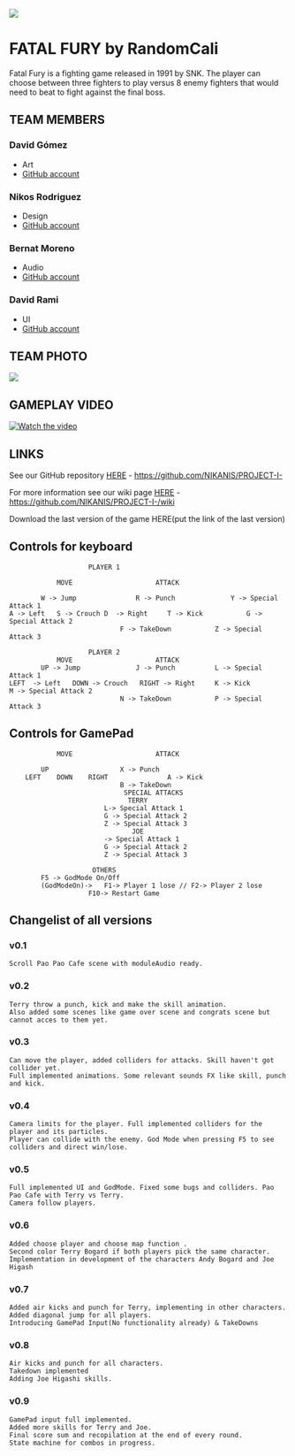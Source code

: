 ﻿![](https://lh3.googleusercontent.com/yU7MrhiaFYht1BrckwnK3PqM7Ga-Y95iIMQ0fUV5Yp8nueO6fKCfzxq_ttAPbWfO_Rk1A6bG8yp_KQjb9I22nAj-v4LONWHL3lok6NI3)

# FATAL FURY by RandomCali 
Fatal Fury is a fighting game released in 1991 by SNK. 
The player can choose between three fighters to play versus 8 enemy fighters that would need to beat to fight against the final boss.

## TEAM MEMBERS

### David Gómez
- Art
- [GitHub account](https://github.com/davidgomezupc)

### Nikos Rodriguez
- Design
- [GitHub account](https://github.com/NIKANIS)

### Bernat Moreno
- Audio
- [GitHub account](https://github.com/bernatmoreno)

### David Rami
- UI
- [GitHub account](https://github.com/Paideieitor)


## TEAM PHOTO
![](https://lh3.googleusercontent.com/pn-17VS_OT4YVqz__Df8kQKjgPT5FehWDj1oBYtKlGyiGnWIQnvN_gEhiSq_WObWZ5mHJAvTS93tdR-do2gY3MKGrNsiClZOYEdbjP4al0NxA5dYLjOPmV7FsrEr1xQtPSdVFqLw)

## GAMEPLAY VIDEO

[![Watch the video](https://lh3.googleusercontent.com/yU7MrhiaFYht1BrckwnK3PqM7Ga-Y95iIMQ0fUV5Yp8nueO6fKCfzxq_ttAPbWfO_Rk1A6bG8yp_KQjb9I22nAj-v4LONWHL3lok6NI3)](https://www.youtube.com/watch?v=VAx4oo3i87c)


## LINKS
See our GitHub repository [HERE](https://github.com/NIKANIS/PROJECT-I-.git) - https://github.com/NIKANIS/PROJECT-I-

For more information see our wiki page [HERE](https://github.com/NIKANIS/PROJECT-I-/wiki) - https://github.com/NIKANIS/PROJECT-I-/wiki

Download the last version of the game HERE(put the link of the last version)

## Controls for keyboard

					    PLAYER 1
				
       			MOVE			 		 ATTACK
		
	 		W -> Jump				R -> Punch  			Y -> Special Attack 1		
	A -> Left	S -> Crouch	D  -> Right		T -> Kick			G -> Special Attack 2
		 						F -> TakeDown			Z -> Special Attack 3
								
					    PLAYER 2
       			MOVE			 		 ATTACK
	 	 	UP -> Jump				J -> Punch	 		L -> Special Attack 1
	LEFT  -> Left	DOWN -> Crouch	 RIGHT -> Right		K -> Kick			M -> Special Attack 2
								N -> TakeDown			P -> Special Attack 3
## Controls for GamePad
				
       			MOVE			 		 ATTACK
		
	 		UP					X -> Punch  			 		
		LEFT	DOWN	RIGHT				A -> Kick			
		 						B -> TakeDown			
							     SPECIAL ATTACKS
								  TERRY
							L-> Special Attack 1
							G -> Special Attack 2
							Z -> Special Attack 3
								   JOE
							-> Special Attack 1
							G -> Special Attack 2
							Z -> Special Attack 3
								
					     OTHERS
			F5 -> GodMode On/Off
			(GodModeOn)-> 	F1-> Player 1 lose // F2-> Player 2 lose
						F10-> Restart Game

## Changelist of all versions
### v0.1
	Scroll Pao Pao Cafe scene with moduleAudio ready.
	
### v0.2
	Terry throw a punch, kick and make the skill animation. 
	Also added some scenes like game over scene and congrats scene but cannot acces to them yet.
	
### v0.3
	Can move the player, added colliders for attacks. Skill haven't got collider yet. 
	Full implemented animations. Some relevant sounds FX like skill, punch and kick.
	
### v0.4 
 	Camera limits for the player. Full implemented colliders for the player and its particles. 
	Player can collide with the enemy. God Mode when pressing F5 to see colliders and direct win/lose.
	
### v0.5
	Full implemented UI and GodMode. Fixed some bugs and colliders. Pao Pao Cafe with Terry vs Terry. 
	Camera follow players.
	
### v0.6
	Added choose player and choose map function .
	Second color Terry Bogard if both players pick the same character.
	Implementation in development of the characters Andy Bogard and Joe Higash
	
### v0.7 
	Added air kicks and punch for Terry, implementing in other characters.
	Added diagonal jump for all players.
	Introducing GamePad Input(No functionality already) & TakeDowns

### v0.8
	Air kicks and punch for all characters.
	Takedown implemented
	Adding Joe Higashi skills.
	
### v0.9
	GamePad input full implemented.
	Added more skills for Terry and Joe.
	Final score sum and recopilation at the end of every round.
	State machine for combos in progress.
	

